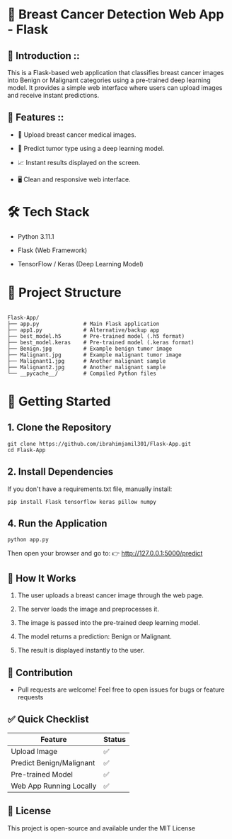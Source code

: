 # 🧬 Breast Cancer Detection Web App - Flask

## 📖 Introduction ::

This is a Flask-based web application that classifies breast cancer images into Benign or Malignant categories using a pre-trained deep learning model.
It provides a simple web interface where users can upload images and receive instant predictions.

## 🚀 Features ::

* 📂 Upload breast cancer medical images. 
 
* 🧠 Predict tumor type using a deep learning model.
 
* 📈 Instant results displayed on the screen.
 
* 🖥️ Clean and responsive web interface.

# 🛠️ Tech Stack

* Python 3.11.1

* Flask (Web Framework)

* TensorFlow / Keras (Deep Learning Model)

# 📂 Project Structure

```

Flask-App/
├── app.py              # Main Flask application
├── app1.py             # Alternative/backup app
├── best_model.h5       # Pre-trained model (.h5 format)
├── best_model.keras    # Pre-trained model (.keras format)
├── Benign.jpg          # Example benign tumor image
├── Malignant.jpg       # Example malignant tumor image
├── Malignant1.jpg      # Another malignant sample
├── Malignant2.jpg      # Another malignant sample
└── __pycache__/        # Compiled Python files

```

# 📲 Getting Started

## 1. Clone the Repository 

```
git clone https://github.com/ibrahimjamil301/Flask-App.git
cd Flask-App

```

## 2. Install Dependencies
If you don't have a requirements.txt file, manually install:

```
pip install Flask tensorflow keras pillow numpy

```

## 4. Run the Application

```
python app.py

```

Then open your browser and go to:
👉 http://127.0.0.1:5000/predict

## 🧩 How It Works

1. The user uploads a breast cancer image through the web page.

2. The server loads the image and preprocesses it.

3. The image is passed into the pre-trained deep learning model.

4. The model returns a prediction: Benign or Malignant.

5. The result is displayed instantly to the user.

## 🧠 Contribution

* Pull requests are welcome! Feel free to open issues for bugs or feature requests

## ✅ Quick Checklist

| Feature                                   | Status |
| ------------------------------------------| ------ |
| Upload Image                              | ✅     |
| Predict Benign/Malignant                  | ✅     |
| Pre-trained Model                         | ✅     |
| Web App Running Locally                   | ✅     |

## 📃 License

This project is open-source and available under the MIT License










